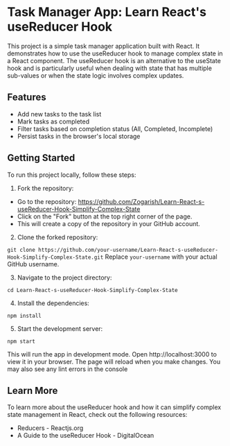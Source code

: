 # Task Manager App: Learn React's useReducer Hook

This project is a simple task manager application built with React. It demonstrates how to use the useReducer hook to manage complex state in a React component. The useReducer hook is an alternative to the useState hook and is particularly useful when dealing with state that has multiple sub-values or when the state logic involves complex updates.

## Features

- Add new tasks to the task list
- Mark tasks as completed
- Filter tasks based on completion status (All, Completed, Incomplete)
- Persist tasks in the browser's local storage

## Getting Started

To run this project locally, follow these steps:

1. Fork the repository:

- Go to the repository: https://github.com/Zogarish/Learn-React-s-useReducer-Hook-Simplify-Complex-State
- Click on the "Fork" button at the top right corner of the page.
- This will create a copy of the repository in your GitHub account.

2. Clone the forked repository:

`git clone https://github.com/your-username/Learn-React-s-useReducer-Hook-Simplify-Complex-State.git`
Replace `your-username` with your actual GitHub username.

3. Navigate to the project directory:

`cd Learn-React-s-useReducer-Hook-Simplify-Complex-State`

4. Install the dependencies:

`npm install`

5. Start the development server:

`npm start`

This will run the app in development mode. Open http://localhost:3000 to view it in your browser. The page will reload when you make changes. You may also see any lint errors in the console

## Learn More

To learn more about the useReducer hook and how it can simplify complex state management in React, check out the following resources:

- Reducers - Reactjs.org
- A Guide to the useReducer Hook - DigitalOcean
